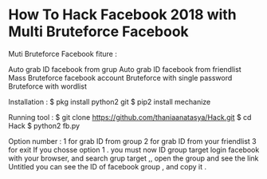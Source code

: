 # How To Hack Facebook 2018 with Multi Bruteforce Facebook

Muti Bruteforce Facebook fiture :

Auto grab ID facebook from grup
Auto grab ID facebook from friendlist
Mass Bruteforce facebook account
Bruteforce with single password
Bruteforce with wordlist

Installation :
$ pkg install python2 git
$ pip2 install mechanize

Running tool :
$ git clone https://github.com/thaniaanatasya/Hack.git
$ cd Hack
$ python2 fb.py


Option number :
1 for grab ID from group
2 for grab ID from your friendlist
3 for exit
If you chosse option 1 . you must now ID group target
login facebook with your browser, and search grup target ,, open the group and see the link
Untitled
you can see the ID of facebook group , and copy it .
